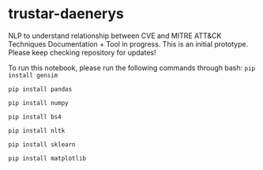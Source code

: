 # trustar-daenerys
NLP to understand relationship between CVE and MITRE ATT&amp;CK Techniques
Documentation + Tool in progress. This is an initial prototype. Please keep checking repository for updates!

To run this notebook, please run the following commands through bash:
`pip install gensim`

`pip install pandas`

`pip install numpy`

`pip install bs4`

`pip install nltk`

`pip install sklearn`

`pip install matplotlib`
